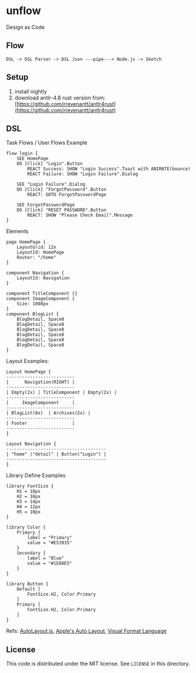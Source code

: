 # unflow

Design as Code

## Flow

```
DSL -> DSL Parser -> DSL Json ---pipe---> Node.js -> Sketch
```

## Setup

1. install nightly
2. download antlr-4.8 rust version from: [https://github.com/rrevenantt/antlr4rust](https://github.com/rrevenantt/antlr4rust)

## DSL

Task Flows / User Flows Example

```flow
flow login {
    SEE HomePage
    DO [Click] "Login".Button
        REACT Success: SHOW "Login Success".Toast with ANIMATE(bounce)
        REACT Failure: SHOW "Login Failure".Dialog

    SEE "Login Failure".Dialog
    DO [Click] "ForgotPassword".Button
        REACT: GOTO ForgotPasswordPage

    SEE ForgotPasswordPage
    DO [Click] "RESET PASSWORD".Button
        REACT: SHOW "Please Check Email".Message
}
```

Elements

```
page HomePage {
    LayoutGrid: 12x
    LayoutId: HomePage
    Router: "/home"
}

component Navigation {
    LayoutId: Navigation
}

component TitleComponent {}
component ImageComponent {
    Size: 1080px
}
component BlogList {
    BlogDetail, Space8
    BlogDetail, Space8
    BlogDetail, Space8
    BlogDetail, Space8
    BlogDetail, Space8
    BlogDetail, Space8
}
```

Layout Examples:

```
Layout HomePage {
--------------------------
|      Navigation(RIGHT) |
--------------------------
| Empty(2x) | TitleComponent | Empty(2x) |
--------------------------
|     ImageComponent     |
--------------------------
| BlogList(8x)  | Archives(2x) |
--------------------------
| Footer                 |
--------------------------
}

Layout Navigation {
--------------------------------------
| "home" |"detail" | Button("Login") |
--------------------------------------
}
```

Library Define Examples

```
library FontSize {
    H1 = 18px
    H2 = 16px
    H3 = 14px
    H4 = 12px
    H5 = 10px
}

library Color {
    Primary {
        label = "Primary"
        value = "#E53935"
    }
    Secondary {
        label = "Blue"
        value = "#1E88E5"
    }
}

library Button {
    Default [
        FontSize.H2, Color.Primary
    ]
    Primary [
        FontSize.H2, Color.Primary
    ]
}
```


Refs: [AutoLayout.js](https://github.com/IjzerenHein/autolayout.js), [Apple's Auto Layout](https://developer.apple.com/library/archive/documentation/UserExperience/Conceptual/AutolayoutPG/index.html), [Visual Format Language]((https://developer.apple.com/library/archive/documentation/UserExperience/Conceptual/AutolayoutPG/index.html))

License
---

This code is distributed under the MIT license. See `LICENSE` in this directory.


